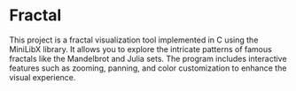 # Fractal
This project is a fractal visualization tool implemented in C using the MiniLibX library. It allows you to explore the intricate patterns of famous fractals like the Mandelbrot and Julia sets. The program includes interactive features such as zooming, panning, and color customization to enhance the visual experience.
